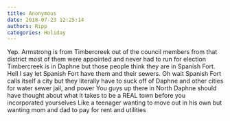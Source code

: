 ```yaml
---
title: Anonymous
date: 2018-07-23 12:25:14
authors: Ripp
categories: Holiday
---
```


 Yep.  Armstrong is from Timbercreek  out of the council members from that district most of them were appointed and never had to run for election
Timbercreek is in Daphne but those people think they are in Spanish Fort.   Hell I say let Spanish Fort have them and their sewers.  Oh wait Spanish Fort calls itself a city but they literally have to suck off of Daphne and other cities for water sewer jail, and power
You guys up there in North Daphne should have thought about what it takes to be a REAL town before you incorporated yourselves 
Like a teenager wanting to move out in his own but wanting mom and dad to pay for rent and utilities